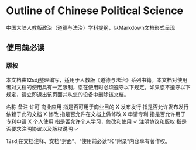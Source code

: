 # Outline of Chinese Political Science
中国大陆人教版政治（道德与法治）学科提纲，以Markdown文档形式呈现
## 使用前必读
### 版权
本文档由12sdj整理编写，适用于人教版《道德与法治》系列书籍。本文档对使用者对文档的使用具有一定限制，您在使用时必须遵守以下规定。如果您不遵守以下规定，请立即退出该页面并从您的设备中删除该文档。  

名称	备注	许可
商业应用	指是否可用于商业目的	X
发布发行	指是否允许发布发行依赖于此的文档	X
修改	指是否允许在文档上做修改	X
申请专利	指是否允许用于专利申请	X
个人使用	指是否允许个人学习，修改和使用	✓
注明协议和版权	指是否要求注明协议以及版权说明	✓

12sdj在文档注释、文档“封面”、“使用前必读”和“附录”内容享有著作权。  

